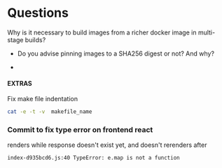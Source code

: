 # Questions

Why is it necessary to build images from a richer docker image in multi-stage builds?

- Do you advise pinning images to a SHA256 digest or not? And why?

- 


#### EXTRAS

Fix make file indentation

```sh
cat -e -t -v  makefile_name
```

### Commit to fix type error on frontend react

renders while response doesn't exist yet, and doesn't rerenders after

```sh
index-d935bcd6.js:40 TypeError: e.map is not a function
```